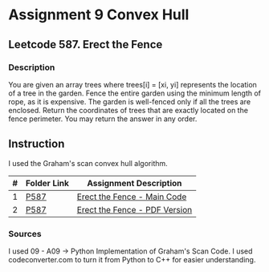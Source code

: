 # Assignment 9 Convex Hull 
## Leetcode 587. Erect the Fence

### Description
You are given an array trees where trees[i] = [xi, yi] represents the location of a tree in the garden.
Fence the entire garden using the minimum length of rope, as it is expensive. The garden is well-fenced only if all the trees are enclosed.
Return the coordinates of trees that are exactly located on the fence perimeter. You may return the answer in any order.

## Instruction
I used the Graham's scan convex hull algorithm.

|  #  | Folder Link | Assignment Description |
| :-: | -------------- | --------------------------------------------------------- |
|  1  | [P587](./P587) | [Erect the Fence - Main Code](./P587/Erect_the_Fence.cpp) |
|  2  | [P587](./P587) | [Erect the Fence - PDF Version](./P587/Erect_the_Fence.pdf) |

### Sources
I used 09 - A09 -> Python Implementation of Graham's Scan Code.
I used codeconverter.com to turn it from Python to C++ for easier understanding.
